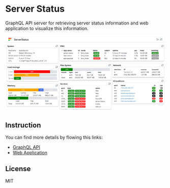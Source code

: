 # Server Status

GraphQL API server for retrieving server status information and web application to visualize this information.

![](app/img/server-status.png)

## Instruction

You can find more details by flowing this links:

- [GraphQL API](api/README.md)
- [Web Application](app/README.md)

## License
MIT
